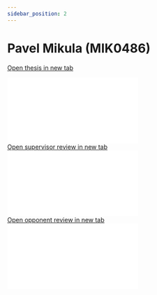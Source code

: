 ```yaml
---
sidebar_position: 2
---
```


# Pavel Mikula (MIK0486)

<a href="../thesis/mik0486/main.pdf" target="_blank">Open thesis in new tab</a>

<object data="../thesis/mik0486/main.pdf" type="application/pdf" width="100%" height="1120px">
    <embed src="../thesis/mik0486/main.pdf">
    </embed>
</object>

<div style={{"display":"flex","justifyContent":"space-between","paddingTop":"30px"}}>
    <div style={{"width":"49.5%"}}>
        <a href="../../review/supervisor_mik0486.pdf" target="_blank">Open supervisor review in new tab</a>
        <object data="../../review/supervisor_mik0486.pdf" type="application/pdf" width="100%" height="500px">
            <embed src="../../review/supervisor_mik0486.pdf">
            </embed>
        </object>
    </div>
    <div style={{"width":"49.5%"}}>
        <a href="../../review/opponent_mik0486.pdf" target="_blank">Open opponent review in new tab</a>
        <object data="../../review/opponent_mik0486.pdf" type="application/pdf" width="100%" height="500px">
            <embed src="../../review/opponent_mik0486.pdf">
            </embed>
        </object>
    </div>
</div>
